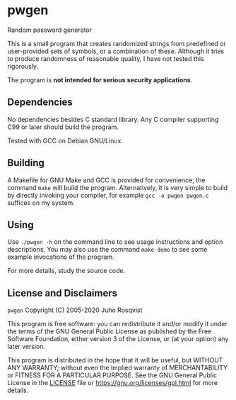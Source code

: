 # pwgen
Random password generator

This is a small program that creates randomized strings from predefined or
user-provided sets of symbols, or a combination of these. Although it tries to
produce randomness of reasonable quality, I have not tested this rigorously.

The program is **not intended for serious security applications**.

## Dependencies

No dependencies besides C standard library.
Any C compiler supporting C99 or later should build the program.

Tested with GCC on Debian GNU/Linux.

## Building

A Makefile for GNU Make and GCC is provided for convenience; the command `make`
will build the program. Alternatively, it is very simple to build by directly
invoking your compiler, for example `gcc -o pwgen pwgen.c` suffices on my
system.

## Using

Use `./pwgen -h` on the command line to see usage instructions and option
descriptions.  You may also use the command `make demo` to see some example
invocations of the program.

For more details, study the source code.

## License and Disclaimers

`pwgen` Copyright (C) 2005-2020 Juho Rosqvist

This program is free software: you can redistribute it and/or modify
it under the terms of the GNU General Public License as published by
the Free Software Foundation, either version 3 of the License, or
(at your option) any later version.

This program is distributed in the hope that it will be useful,
but WITHOUT ANY WARRANTY; without even the implied warranty of
MERCHANTABILITY or FITNESS FOR A PARTICULAR PURPOSE.  See the
GNU General Public License in the [LICENSE](LICENSE)
file or <https://gnu.org/licenses/gpl.html> for more details.


